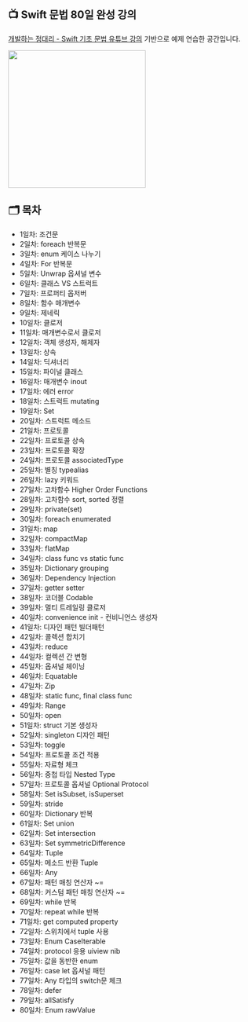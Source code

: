 ## 📺 Swift 문법 80일 완성 강의

[개발하는 정대리 - Swift 기초 문법 유튜브 강의](https://www.youtube.com/playlist?list=PLgOlaPUIbynoqbQw_erl3L2w7vfOTCtFD) 기반으로 예제 연습한 공간입니다.

<img src="https://github.com/user-attachments/assets/f6d0ac29-0d73-461a-a3ca-2faedec97901" width="280"/>


## 🗂️ 목차
- 1일차: 조건문
- 2일차: foreach 반복문
- 3일차: enum 케이스 나누기
- 4일차: For 반복문
- 5일차: Unwrap 옵셔널 변수
- 6일차: 클래스 VS 스트럭트
- 7일차: 프로퍼티 옵저버
- 8일차: 함수 매개변수
- 9일차: 제네릭
- 10일차: 클로저
- 11일차: 매개변수로서 클로저
- 12일차: 객체 생성자, 해제자
- 13일차: 상속
- 14일차: 딕셔너리
- 15일차: 파이널 클래스
- 16일차: 매개변수 inout
- 17일차: 에러 error
- 18일차: 스트럭트 mutating
- 19일차: Set
- 20일차: 스트럭트 메소드
- 21일차: 프로토콜
- 22일차: 프로토콜 상속
- 23일차: 프로토콜 확장
- 24일차: 프로토콜 associatedType
- 25일차: 별칭 typealias
- 26일차: lazy 키워드
- 27일차: 고차함수 Higher Order Functions
- 28일차: 고차함수 sort, sorted 정렬
- 29일차: private(set)
- 30일차: foreach enumerated
- 31일차: map
- 32일차: compactMap
- 33일차: flatMap
- 34일차: class func vs static func
- 35일차: Dictionary grouping
- 36일차: Dependency Injection
- 37일차: getter setter
- 38일차: 코더블 Codable
- 39일차: 멀티 트레일링 클로저
- 40일차: convenience init - 컨비니언스 생성자
- 41일차: 디자인 패턴 빌더패턴
- 42일차: 콜렉션 합치기
- 43일차: reduce
- 44일차: 컬렉션 간 변형
- 45일차: 옵셔널 체이닝
- 46일차: Equatable
- 47일차: Zip
- 48일차: static func, final class func
- 49일차: Range
- 50일차: open
- 51일차: struct 기본 생성자
- 52일차: singleton 디자인 패턴
- 53일차: toggle
- 54일차: 프로토콜 조건 적용
- 55일차: 자료형 체크
- 56일차: 중첩 타입 Nested Type
- 57일차: 프로토콜 옵셔널 Optional Protocol
- 58일차: Set isSubset, isSuperset
- 59일차: stride
- 60일차: Dictionary 반복
- 61일차: Set union
- 62일차: Set intersection
- 63일차: Set symmetricDifference
- 64일차: Tuple
- 65일차: 메소드 반환 Tuple
- 66일차: Any
- 67일차: 패턴 매칭 연산자 ~=
- 68일차: 커스텀 패턴 매칭 연산자 ~=
- 69일차: while 반복
- 70일차: repeat while 반복
- 71일차: get computed property
- 72일차: 스위치에서 tuple 사용
- 73일차: Enum CaseIterable
- 74일차: protocol 응용 uiview nib
- 75일차: 값을 동반한 enum
- 76일차: case let 옵셔널 패턴
- 77일차: Any 타입의 switch문 체크
- 78일차: defer
- 79일차: allSatisfy
- 80일차: Enum rawValue
